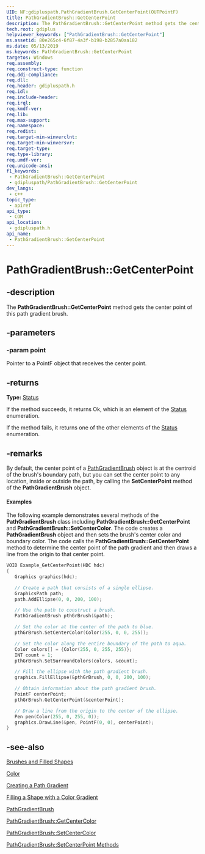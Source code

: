 ```yaml
---
UID: NF:gdipluspath.PathGradientBrush.GetCenterPoint(OUTPointF)
title: PathGradientBrush::GetCenterPoint
description: The PathGradientBrush::GetCenterPoint method gets the center point of this path gradient brush.
tech.root: gdiplus
helpviewer_keywords: ["PathGradientBrush::GetCenterPoint"]
ms.assetid: 80e265c4-6f87-4a3f-b198-b2857a0aa182
ms.date: 05/13/2019
ms.keywords: PathGradientBrush::GetCenterPoint
targetos: Windows
req.assembly: 
req.construct-type: function
req.ddi-compliance: 
req.dll: 
req.header: gdipluspath.h
req.idl: 
req.include-header: 
req.irql: 
req.kmdf-ver: 
req.lib: 
req.max-support: 
req.namespace: 
req.redist: 
req.target-min-winverclnt: 
req.target-min-winversvr: 
req.target-type: 
req.type-library: 
req.umdf-ver: 
req.unicode-ansi: 
f1_keywords:
 - PathGradientBrush::GetCenterPoint
 - gdipluspath/PathGradientBrush::GetCenterPoint
dev_langs:
 - c++
topic_type:
 - apiref
api_type:
 - COM
api_location:
 - gdipluspath.h
api_name:
 - PathGradientBrush::GetCenterPoint
---
```


# PathGradientBrush::GetCenterPoint


## -description

The **PathGradientBrush::GetCenterPoint** method gets the center point of this path gradient brush.

## -parameters

### -param point

Pointer to a PointF object that receives the center point.

## -returns

**Type:** <a href="https://docs.microsoft.com/windows/desktop/api/gdiplustypes/ne-gdiplustypes-status">Status</a>

If the method succeeds, it returns Ok, which is an element of the <a href="https://docs.microsoft.com/windows/desktop/api/gdiplustypes/ne-gdiplustypes-status">Status</a> enumeration.

If the method fails, it returns one of the other elements of the <a href="https://docs.microsoft.com/windows/desktop/api/gdiplustypes/ne-gdiplustypes-status">Status</a> enumeration.

## -remarks

By default, the center point of a <a href="https://docs.microsoft.com/windows/desktop/api/gdipluspath/nl-gdipluspath-pathgradientbrush">PathGradientBrush</a> object is at the centroid of the brush's boundary path, but you can set the center point to any location, inside or outside the path, by calling the **SetCenterPoint** method of the **PathGradientBrush** object.

#### Examples

The following example demonstrates several methods of the **PathGradientBrush** class including **PathGradientBrush::GetCenterPoint** and **PathGradientBrush::SetCenterColor**.
The code creates a **PathGradientBrush** object and then sets the brush's center color and boundary color.
The code calls the **PathGradientBrush::GetCenterPoint** method to determine the center point of the path gradient and then draws a line from the origin to that center point.

```cpp
VOID Example_GetCenterPoint(HDC hdc)
{
   Graphics graphics(hdc);

   // Create a path that consists of a single ellipse.
   GraphicsPath path;
   path.AddEllipse(0, 0, 200, 100);

   // Use the path to construct a brush.
   PathGradientBrush pthGrBrush(&path);

   // Set the color at the center of the path to blue.
   pthGrBrush.SetCenterColor(Color(255, 0, 0, 255));

   // Set the color along the entire boundary of the path to aqua.
   Color colors[] = {Color(255, 0, 255, 255)};
   INT count = 1;
   pthGrBrush.SetSurroundColors(colors, &count);

   // Fill the ellipse with the path gradient brush.
   graphics.FillEllipse(&pthGrBrush, 0, 0, 200, 100);

   // Obtain information about the path gradient brush.
   PointF centerPoint;
   pthGrBrush.GetCenterPoint(&centerPoint);

   // Draw a line from the origin to the center of the ellipse.
   Pen pen(Color(255, 0, 255, 0));
   graphics.DrawLine(&pen, PointF(0, 0), centerPoint);  
}
```

## -see-also

<a href="https://docs.microsoft.com/windows/desktop/gdiplus/-gdiplus-brushes-and-filled-shapes-about">Brushes and Filled Shapes</a>

<a href="https://docs.microsoft.com/windows/desktop/api/gdipluscolor/nl-gdipluscolor-color">Color</a>

<a href="https://docs.microsoft.com/windows/desktop/gdiplus/-gdiplus-creating-a-path-gradient-use">Creating a Path Gradient</a>

<a href="https://docs.microsoft.com/windows/desktop/gdiplus/-gdiplus-filling-a-shape-with-a-color-gradient-use">Filling a Shape with a Color Gradient</a>

<a href="https://docs.microsoft.com/windows/desktop/api/gdipluspath/nl-gdipluspath-pathgradientbrush">PathGradientBrush</a>

<a href="https://docs.microsoft.com/windows/desktop/api/gdipluspath/nf-gdipluspath-pathgradientbrush-getcentercolor">PathGradientBrush::GetCenterColor</a>

<a href="https://docs.microsoft.com/windows/desktop/api/gdipluspath/nf-gdipluspath-pathgradientbrush-setcentercolor">PathGradientBrush::SetCenterColor</a>

<a href="https://docs.microsoft.com/windows/desktop/api/gdipluspath/nf-gdipluspath-pathgradientbrush-setcenterpoint(inconstpoint_)">PathGradientBrush::SetCenterPoint Methods</a>

